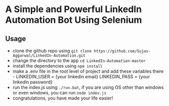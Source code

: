 # A Simple and Powerful LinkedIn Automation Bot Using Selenium
## Usage
- clone the github repo using ```git clone https://github.com/Sujas-Aggarwal/LinkedIn-Automation.git```
- change the directory to the app ```cd LinkedIn-Automation-master```
- install the dependencies using ```npm install```
- make a .env file in the root level of project and add these variables there - 
    LINKEDIN_USER = {your linkedin email}
    LINKEDIN_PASS = {your linkedin password}
- run the index.js using ```./run.bat```, if you are using OS other than windows or even windows, you can run ```node index.js```
- congratulations, you have made your life easier!